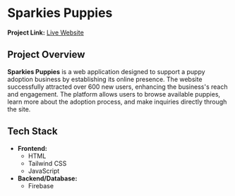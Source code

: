 # Sparkies Puppies

**Project Link:** [Live Website](https://sparkies-puppies.vercel.app/)

## Project Overview

**Sparkies Puppies** is a web application designed to support a puppy adoption business by establishing its online presence. The website successfully attracted over 600 new users, enhancing the business's reach and engagement. The platform allows users to browse available puppies, learn more about the adoption process, and make inquiries directly through the site.

## Tech Stack

- **Frontend:** 
  - HTML
  - Tailwind CSS
  - JavaScript
- **Backend/Database:**
  - Firebase
